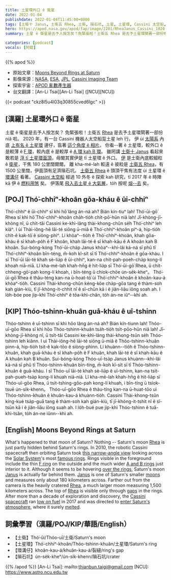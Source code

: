 ```yaml
---
title: 土星環外口 ê 衛星
date: 2022-01-04
publishdate: 2022-01-04T11:45:00+0800
tags: [土衛十 Janus, 土衛五 Rhea, 土衛, 隕石坑, 土星, 土星環, Cassini 太空船, F 環, A 環, B 環, 環溝仔]
hero: https://apod.nasa.gov/apod/fap/image/2201/RheaJanus_Cassini_1020.jpg
summary: 土星 ê 衛星是去予人按怎矣？免緊張啦！土衛五 Rhea 是去予土星環閘著一部份啦。

categories: [podcast]
vocals: [阿錕]
---
```


{{% apod %}}

- 原始文章：[Moons Beyond Rings at Saturn](https://apod.nasa.gov/apod/ap220104.html)
- 影像來源：[NASA](https://www.nasa.gov/), [ESA](https://www.esa.int/), [JPL](https://www.jpl.nasa.gov/), [Cassini Imaging Team](http://ciclops.org/)
- 探索宇宙：[APOD 亂數產生器](http://apod.nasa.gov/apod/random_apod.html)
- 台文翻譯：[An-Li Tsai][An-Li Tsai] ([NCU][NCU])

{{< podcast "ckz8l5u4l03q30855cved6lgc" >}}

## [漢羅] 土星環外口 ê 衛星
土星 ê 衛星是去予人按怎矣？
免緊張啦！土衛五 [Rhea][Rhea 1] 是去予土星環閘著一部份 niă 啦。
2020 年，有一台 Cassini 機器人太空船踅土星 leh 行。
伊 ùi [太陽系][Solar System] 內底 [上有名 ê 土星環][famous rings] 邊仔，翕著 [這个角度 ê 相片][this narrow-angle view]。
你看--著 ê 土星環，較外口 ê 是較薄 ê [F 環][F ring]，較內底 ê 是較厚 ê [A 環 kah B 環][A and B rings]。
雖罔講 [土衛十 Janus][Janus 1] 看起來敢若是 [浮 tī 土星環面頂][over the rings]，毋閣其實伊是 tī 土星環 ê 外口。
[伊][Janus 2] 是土衛內底較細粒 ê [衛星][moons]，干焦 180 公里闊爾爾。
離 kha-mé-lah 較遠 ê 彼粒是 [土衛五 Rhea][Rhea 2]，有 1500 公里闊，伊面頂有足濟隕石坑。
[土衛五 Rhea][Rhea 3] ê 頭頂干焦有法度 ùi 土星環 ê [環溝仔][gaps] 看著。
[Cassini 太空船][Cassini spacecraft] 經過 10 外冬 ê 探索 kah 研究，tī 2017 年 ê 時陣 kā 伊 ê [燃料用煞][low on fuel] 矣。
伊落尾 [飛入去土星 ê 大氣層][enter Saturn's atmosphere]，to̍h 按呢 [熔--去][melted] 矣。

## [POJ] Thó͘-chhiⁿ-khoân gōa-kháu ê ūi-chhiⁿ
Thó͘-chhiⁿ ê ūi-chhiⁿ sī khì hō͘ lâng án-ná ah?
Bián kín-tiuⁿ lah! Thó͘-ūi-gō͘ Rhea sī khì hō͘ Thó͘-chhiⁿ-khoân cha̍h-tio̍h chi̍t-pō͘-hūn niă lah!
Jī-khòng-jī-khòng nî, ū chi̍t-tâi Cassini ke-khì-lâng thài-khong-chûn se̍h Thó͘-chhiⁿ leh kiâⁿ.
I ùi Thài-iông-hē lāi-té siōng ū-miâ ê Thó͘-chhiⁿ-khoân piⁿ-á, hip-tio̍h chit-ê kak-tō͘ ê siòng-phìⁿ.
Lí khòaⁿ--tio̍h ê Thó͘-chhiⁿ-khoân, khah gōa-kháu ê sī khah-po̍h ê F khoân, khah lāi-té ê sī khah-kāu ê A khoân kah B khoân.
Sui-bóng-kóng Thó͘-ūi-cha̍p Janus khòaⁿ--khí-lâi ká-ná sī phû tī Thó͘-chhiⁿ-khoân bīn-téng, m̄-koh kî-si̍t sī tī Thó͘-chhiⁿ-khoân ê gōa-kháu.
I sī Thó͘-ūi lāi-té khah sè-lia̍p ê ūi-chhiⁿ, kan-na chi̍t-pah-poeh-cha̍p kong-lí khoah niā-niā.
Lî kha-mé-lah khah-hn̄g ê hit-lia̍p sī Thó͘-ūi-gō͘ Rhea, ū chi̍t-chheng-gō͘-pah kong-lí khoah, i bīn-téng ū chiok-chōe ún-se̍k-kheⁿ。
Thó͘-ūi-gō͘ Rhea ê thâu-téng kan-na ū-hoat-tō͘ ùi Thó͘-chhiⁿ-khoân ê khoân-kau-á khòaⁿ-tio̍h.
Cassini Thài-khong-chûn kéng-kòe cha̍p-gōa tang ê thàm-soh kah gián-kiù, tī jī-khòng-it-chhit nî ê sî-chūn kā i ê jiân-liāu iōng soah ah.
I lo̍h-bóe poe ji̍p-khì Thó͘-chhiⁿ ê tōa-khì-chân, to̍h án-ne iûⁿ--khì ah.

## [KIP] Thóo-tshinn-khuân guā-kháu ê uī-tshinn
Thóo-tshinn ê uī-tshinn sī khì hōo lâng án-ná ah?
Bián kín-tiunn lah! Thóo-uī-gōo Rhea sī khì hōo Thóo-tshinn-khuân tsa̍h-tio̍h tsi̍t-pōo-hūn niă lah!
Jī-khòng-jī-khòng nî, ū tsi̍t-tâi Cassini ke-khì-lâng thài-khong-tsûn se̍h Thóo-tshinn leh kiânn.
I uì Thài-iông-hē lāi-té siōng ū-miâ ê Thóo-tshinn-khuân pinn-á, hip-tio̍h tsit-ê kak-tōo ê siòng-phìnn.
Lí khuànn--tio̍h ê Thóo-tshinn-khuân, khah guā-kháu ê sī khah-po̍h ê F khuân, khah lāi-té ê sī khah-kāu ê A khuân kah B khuân.
Sui-bóng-kóng Thóo-uī-tsa̍p Janus khuànn--khí-lâi ká-ná sī phû tī Thóo-tshinn-khuân bīn-tíng, m̄-koh kî-si̍t sī tī Thóo-tshinn-khuân ê guā-kháu.
I sī Thóo-uī lāi-té khah sè-lia̍p ê uī-tshinn, kan-na tsi̍t-pah-pueh-tsa̍p kong-lí khuah niā-niā.
Lî kha-mé-lah khah-hn̄g ê hit-lia̍p sī Thóo-uī-gōo Rhea, ū tsi̍t-tshing-gōo-pah kong-lí khuah, i bīn-tíng ū tsiok-tsuē ún-si̍k-khenn。
Thóo-uī-gōo Rhea ê thâu-tíng kan-na ū-huat-tōo uì Thóo-tshinn-khuân ê khuân-kau-á khuànn-tio̍h.
Cassini Thài-khong-tsûn kíng-kuè tsa̍p-guā tang ê thàm-soh kah gián-kiù, tī jī-khòng-it-tshit nî ê sî-tsūn kā i ê jiân-liāu iōng suah ah.
I lo̍h-bué pue ji̍p-khì Thóo-tshinn ê tuā-khì-tsân, to̍h án-ne iûnn--khì ah.

## [English] Moons Beyond Rings at Saturn
What's happened to that moon of Saturn?
Nothing -- Saturn's moon [Rhea][Rhea 1] is just partly hidden behind Saturn's rings.
In 2010, the robotic Cassini spacecraft then orbiting Saturn took [this narrow-angle view][this narrow-angle view] looking across the [Solar System][Solar System]'s most [famous rings][famous rings].
Rings visible in the foreground include the thin [F ring][F ring] on the outside and the much wider [A and B rings][A and B rings] just interior to it.
Although it seems to be hovering [over the rings][over the rings], Saturn's moon [Janus][Janus 1] is actually far behind them.
[Janus][Janus 2] is one of Saturn's smaller [moons][moons] and measures only about 180 kilometers across.
Farther out from the camera is the heavily cratered [Rhea][Rhea 2], a much larger moon measuring 1,500 kilometers across.
The top of [Rhea][Rhea 3] is visible only through [gaps][gaps] in the rings.
After more than a decade of exploration and discovery, the [Cassini spacecraft][Cassini spacecraft] ran [low on fuel][low on fuel] in 2017 and was directed to [enter Saturn's atmosphere][enter Saturn's atmosphere], where it surely [melted][melted].

## 詞彙學習（漢羅/POJ/KIP/華語/English）
- 【土衛】Thó͘-ūi/Thóo-uī/土衛/Saturn's moon
- 【土星環】Thó͘-chhiⁿ-khoân/Thóo-tshinn-khuân/土星環/Saturn's ring
- 【環溝仔】khoân-kau-á/khuân-kau-á/裂縫/ring's gap
- 【隕石坑】ún-se̍k-kheⁿ/ún-si̍k-khenn/隕石坑/crater


{{% /apod %}}
[An-Li Tsai]: mailto:thianbun.taigi@gmail.com
[NCU]: https://www.astro.ncu.edu.tw

[Rhea 1]:https://solarsystem.nasa.gov/moons/saturn-moons/rhea/in-depth/
[this narrow-angle view]:http://photojournal.jpl.nasa.gov/catalog/PIA12643
[Solar System]:https://spaceplace.nasa.gov/switch-a-roo/en/
[famous rings]:https://en.wikipedia.org/wiki/Saturn%27s_rings
[F ring]:https://apod.nasa.gov/apod/ap090427.html
[A and B rings]:https://apod.nasa.gov/apod/ap071024.html
[over the rings]:https://apod.nasa.gov/apod/ap071217.html
[Janus 1]:https://apod.nasa.gov/apod/ap061107.html
[Janus 2]:https://en.wikipedia.org/wiki/Janus
[moons]:http://www.youtube.com/watch?v=cdciFqa7xM0
[Rhea 2]:https://apod.nasa.gov/apod/ap060530.html
[Rhea 3]:https://www.youtube.com/watch?v=-G_-v4JVyAA
[gaps]:https://en.wikipedia.org/wiki/Rings_of_Saturn#Cassini_Division
[Cassini spacecraft]:https://solarsystem.nasa.gov/missions/cassini/mission/spacecraft/cassini-orbiter/
[low on fuel]:https://www.lifewithdogs.tv/wp-content/uploads/2016/10/dog-tired.jpg
[enter Saturn's atmosphere]:https://apod.nasa.gov/apod/ap170125.html
[melted]:https://youtu.be/4u6A40QTWVI

